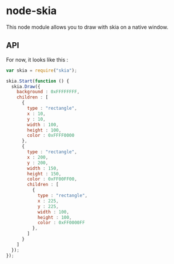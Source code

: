 # node-skia

This node module allows you to draw with skia on a native window.

## API

For now, it looks like this :

```javascript
var skia = require("skia");

skia.Start(function () {
  skia.Draw({
    background : 0xFFFFFFFF,
    children : [
      {
        type : "rectangle",
        x : 10,
        y : 10,
        width : 100,
        height : 100,
        color : 0xFFFF0000
      },
      {
        type : "rectangle",
        x : 200,
        y : 200,
        width : 150,
        height : 150,
        color : 0xFF00FF00,
        children : [
          {
            type : "rectangle",
            x : 225,
            y : 225,
            width : 100,
            height : 100,
            color : 0xFF0000FF
          },
        ]
      }
    ]
  });
});
```
